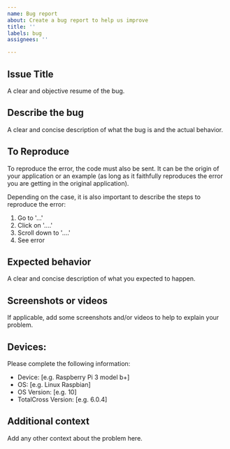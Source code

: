 ```yaml
---
name: Bug report
about: Create a bug report to help us improve
title: ''
labels: bug
assignees: ''

---
```


## Issue Title
A clear and objective resume of the bug.

## Describe the bug
A clear and concise description of what the bug is and the actual behavior.

## To Reproduce
To reproduce the error, the code must also be sent. It can be the origin of your application or an example (as long as it faithfully reproduces the error you are getting in the original application). 

Depending on the case, it is also important to describe the steps to reproduce the error: 

1. Go to '...'
2. Click on '....'
3. Scroll down to '....'
4. See error

## Expected behavior
A clear and concise description of what you expected to happen.

## Screenshots or videos
If applicable, add some screenshots and/or videos to help to explain your problem.

## Devices:
Please complete the following information:
 - Device: [e.g. Raspberry Pi 3 model b+]
 - OS: [e.g. Linux Raspbian]
 - OS Version: [e.g. 10]
 - TotalCross Version: [e.g. 6.0.4]

## Additional context
Add any other context about the problem here.
